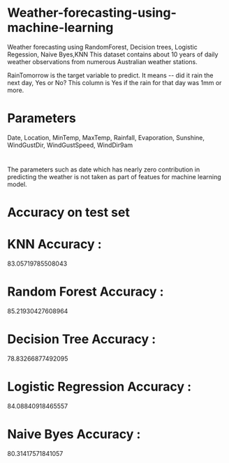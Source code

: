 # Weather-forecasting-using-machine-learning


Weather forecasting using RandomForest, Decision trees, Logistic Regession, Naive Byes,KNN
This dataset contains about 10 years of daily weather observations from numerous Australian weather stations.

RainTomorrow is the target variable to predict. It means -- did it rain the next day, Yes or No?
This column is Yes if the rain for that day was 1mm or more.

# Parameters
Date,
Location,
MinTemp,
MaxTemp,
Rainfall,
Evaporation,
Sunshine,
WindGustDir,
WindGustSpeed,
WindDir9am

# 
The parameters such as date which has nearly zero contribution in predicting the weather is not taken as part of featues for machine learning model.

# Accuracy on test set
# KNN Accuracy : 
83.05719785508043
# Random Forest Accuracy : 
85.21930427608964
# Decision Tree Accuracy : 
78.83266877492095
# Logistic Regression Accuracy : 
84.08840918465557
# Naive Byes Accuracy : 
80.31417571841057



 
